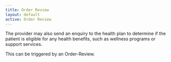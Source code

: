 ```yaml
---
title: Order Review
layout: default
active: Order Review
---
```


The provider may also send an enquiry to the health plan to determine if the patient is eligible for any health benefits, such as wellness programs or support services.

This can be triggered by an Order-Review.
